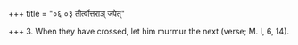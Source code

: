 +++
title = "०६ ०३ तीर्त्वोत्तराञ् जपेत्"

+++
3. When they have crossed, let him murmur the next (verse; M. I, 6, 14).
